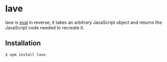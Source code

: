 # lave

lave is [eval] in reverse; it takes an arbitrary JavaScript object and returns the JavaScript code needed to recreate it.

## Installation

    $ npm install lave

[eval]: https://developer.mozilla.org/en-US/docs/Web/JavaScript/Reference/Global_Objects/eval
